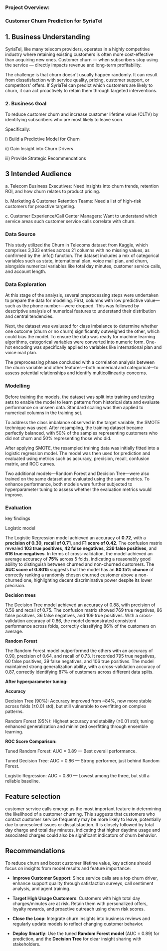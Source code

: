 ### Project Overview:
###  Customer Churn Prediction for SyriaTel

## 1. Business Understanding

SyriaTel, like many telecom providers, operates in a highly competitive industry where retaining existing customers is often more cost-effective than acquiring new ones. Customer churn — when subscribers stop using the service — directly impacts revenue and long-term profitability.

The challenge is that churn doesn't usually happen randomly. It can result from dissatisfaction with service quality, pricing, customer support, or competitors' offers. If SyriaTel can predict which customers are likely to churn, it can act proactively to retain them through targeted interventions.

### 2. Business Goal
To reduce customer churn and increase customer lifetime value (CLTV) by identifying subscribers who are most likely to leave soon.

Specifically:

i)  Build a Predictive Model for Churn

ii) Gain Insight into Churn Drivers

iii) Provide Strategic Recommendations

## 3 Intended Audience

a. Telecom Business Executives: Need insights into churn trends, retention ROI, and how churn relates to product pricing.

b. Marketing & Customer Retention Teams: Need a list of high-risk customers for proactive targeting.

c. Customer Experience/Call Center Managers: Want to understand which service areas such customer service calls correlate with churn.

### Data Source
This study utilized the Churn in Telecoms dataset from Kaggle, which comprises 3,333 entries across 21 columns with no missing values, as confirmed by the .info() function. The dataset includes a mix of categorical variables such as state, international plan, voice mail plan, and churn, alongside numerical variables like total day minutes, customer service calls, and account length.

### Data Exploration

At this stage of the analysis, several preprocessing steps were undertaken to prepare the data for modeling. First, columns with low predictive value—such as the phone number—were dropped. This was followed by descriptive analysis of numerical features to understand their distribution and central tendencies.

Next, the dataset was evaluated for class imbalance to determine whether one outcome (churn or no churn) significantly outweighed the other, which could bias the model. To ensure the data was ready for machine learning algorithms, categorical variables were converted into numeric form. One-hot encoding was specifically applied to variables like international plan and voice mail plan.

The preprocessing phase concluded with a correlation analysis between the churn variable and other features—both numerical and categorical—to assess potential relationships and identify multicollinearity concerns.

### Modelling

Before training the models, the dataset was split into training and testing sets to enable the model to learn patterns from historical data and evaluate performance on unseen data. Standard scaling was then applied to numerical columns in the training set. 

To address the class imbalance observed in the target variable, the SMOTE technique was used. After resampling, the training dataset became perfectly balanced, with 50% of the samples representing customers who did not churn and 50% representing those who did.

After applying SMOTE, the resampled training data was initially fitted into a logistic regression model. The model was then used for prediction and evaluated using metrics such as accuracy, precision, recall, confusion matrix, and ROC curves. 

Two additional models—Random Forest and Decision Tree—were also trained on the same dataset and evaluated using the same metrics. To enhance performance, both models were further subjected to hyperparameter tuning to assess whether the evaluation metrics would improve.

### Evaluation

key findings 

Logistic model

The Logistic Regression model achieved an accuracy of **0.72**, with a **precision of 0.30**, **recall of 0.71**, and **F1 score of 0.42**. The confusion matrix revealed **103 true positives**, **42 false negatives**, **239 false positives**, and **616 true negatives**. In terms of cross-validation, the model achieved an average accuracy of **75%** across 5 folds, indicating a reasonably good ability to distinguish between churned and non-churned customers. The **AUC score of 0.8015** suggests that the model has an **80.15% chance** of correctly ranking a randomly chosen churned customer above a non-churned one, highlighting decent discriminative power despite its lower precision.

**Decision trees**

The Decision Tree model achieved an accuracy of 0.88, with precision of 0.56 and recall of 0.75. The confusion matrix showed 769 true negatives, 86 false positives, 36 false negatives, and 109 true positives. With a cross-validation accuracy of 0.86, the model demonstrated consistent performance across folds, correctly classifying 86% of the customers on average.

**Random Forest**

The Random Forest model outperformed the others with an accuracy of 0.90, precision of 0.64, and recall of 0.73. It recorded 795 true negatives, 60 false positives, 39 false negatives, and 106 true positives. The model maintained strong generalization ability, with a cross-validation accuracy of 0.87, correctly identifying 87% of customers across different data splits.

**After hyperparameter tuning:**

**Accuracy**

Decision Tree (90%): Accuracy improved from ~84%, now more stable across folds (±0.01 std), but still vulnerable to overfitting on complex patterns.

Random Forest (95%): Highest accuracy and stability (±0.01 std); tuning enhanced generalization and minimized overfitting through ensemble learning.

**ROC Score Comparison:**

Tuned Random Forest: AUC = 0.89 — Best overall performance.

Tuned Decision Tree: AUC = 0.86 — Strong performer, just behind Random Forest.

Logistic Regression: AUC = 0.80 — Lowest among the three, but still a reliable baseline.

## Feature selection

customer service calls emerge as the most important feature in determining the likelihood of a customer churning. This suggests that customers who contact customer service frequently may be more likely to leave, potentially due to unresolved issues or dissatisfaction. It is closely followed by total day charge and total day minutes, indicating that higher daytime usage and associated charges could also be significant indicators of churn behavior.

## Recommendations

To reduce churn and boost customer lifetime value, key actions should focus on insights from model results and feature importance:

* **Improve Customer Support**: Since service calls are a top churn driver, enhance support quality through satisfaction surveys, call sentiment analysis, and agent training.

* **Target High Usage Customers**: Customers with high total day charges/minutes are at risk. Retain them with personalized offers, loyalty rewards, and proactive outreach using churn risk scores.

* **Close the Loop**: Integrate churn insights into business reviews and regularly update models to reflect changing customer behavior.

* **Deploy Smartly**: Use the tuned **Random Forest model** (AUC = 0.89) for prediction, and the **Decision Tree** for clear insight sharing with stakeholders.
